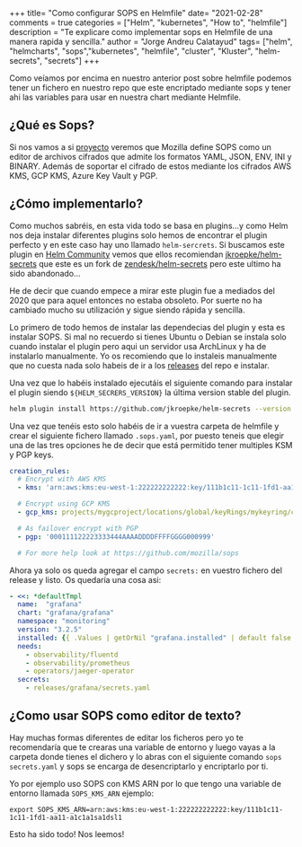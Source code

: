 +++
title= "Como configurar SOPS en Helmfile"
date= "2021-02-28"
comments = true
categories = ["Helm", "kubernetes", "How to", "helmfile"]
description = "Te explicare como implementar sops en Helmfile de una manera rapida y sencilla."
author = "Jorge Andreu Calatayud"
tags= ["helm", "helmcharts", "sops","kubernetes", "helmfile", "cluster", "Kluster", "helm-secrets", "secrets"]
+++

Como veíamos por encima en nuestro anterior post sobre helmfile podemos tener un fichero en nuestro repo que este encriptado mediante sops y tener ahi las variables para usar en nuestra chart mediante Helmfile.

## ¿Qué es Sops?
Si nos vamos a si [proyecto](https://github.com/mozilla/sops) veremos que Mozilla define SOPS como un editor de archivos cifrados que admite los formatos YAML, JSON, ENV, INI y BINARY. Además de soportar el cifrado de estos mediante los cifrados AWS KMS, GCP KMS, Azure Key Vault y PGP. 

## ¿Cómo implementarlo?

Como muchos sabréis, en esta vida todo se basa en plugins...y como Helm nos deja instalar diferentes plugins solo hemos de encontrar el plugin perfecto y en este caso hay uno llamado `helm-sercrets`. Si buscamos este plugin en [Helm Community](https://helm.sh/docs/community/related/#helm-plugins) vemos que ellos recomiendan  [jkroepke/helm-secrets](https://github.com/jkroepke/helm-secrets) que este es un fork de [zendesk/helm-secrets](https://github.com/zendesk/helm-secrets) pero este ultimo ha sido abandonado...

He de decir que cuando empece a mirar este plugin fue a mediados del 2020 que para aquel entonces no estaba obsoleto. Por suerte no ha cambiado mucho su utilización y sigue siendo rápida y sencilla.

Lo primero de todo hemos de instalar las dependecias del plugin y esta es instalar SOPS. Si mal no recuerdo si tienes Ubuntu o Debian se instala solo cuando instalar el plugin pero aqui un servidor usa ArchLinux y ha de instalarlo manualmente. Yo os recomiendo que lo instaleis manualmente que no cuesta nada solo habeis de ir a los [releases](https://github.com/mozilla/sops/releases) del repo e instalar.

Una vez que lo habéis instalado ejecutáis el siguiente comando para instalar el plugin siendo `${HELM_SECRERS_VERSION}` la última version stable del plugin.
```bash
helm plugin install https://github.com/jkroepke/helm-secrets --version ${HELM_SECRERS_VERSION}
```

Una vez que tenéis esto solo habéis de ir a vuestra carpeta de helmfile y crear el siguiente fichero llamado `.sops.yaml`, por puesto teneis que elegir una de las tres opciones he de decir que está permitido tener multiples KSM y PGP keys.

```yaml
creation_rules:
  # Encrypt with AWS KMS
  - kms: 'arn:aws:kms:eu-west-1:222222222222:key/111b1c11-1c11-1fd1-aa11-a1c1a1sa1dsl1'

  # Encrypt using GCP KMS
  - gcp_kms: projects/mygcproject/locations/global/keyRings/mykeyring/cryptoKeys/thekey

  # As failover encrypt with PGP
  - pgp: '000111122223333444AAAADDDDFFFFGGGG000999'

  # For more help look at https://github.com/mozilla/sops
```

Ahora ya solo os queda agregar el campo `secrets:` en vuestro fichero del release y listo. Os quedaría una cosa asi:

```yaml
- <<: *defaultTmpl
  name:  "grafana"
  chart: "grafana/grafana"
  namespace: "monitoring"
  version: "3.2.5"
  installed: {{ .Values | getOrNil "grafana.installed" | default false }}
  needs: 
    - observability/fluentd
    - observability/prometheus
    - operators/jaeger-operator
  secrets:
    - releases/grafana/secrets.yaml
```

## ¿Como usar SOPS como editor de texto?
Hay muchas formas diferentes de editar los ficheros pero yo te recomendaría que te crearas una variable de entorno y luego vayas a la carpeta donde tienes el dichero y lo abras con el siguiente comando `sops secrets.yaml` y sops se encarga de desencriptarlo y encriptarlo por ti.

Yo por ejemplo uso SOPS con KMS ARN por lo que tengo una variable de entorno llamada `SOPS_KMS_ARN` ejemplo:

```
export SOPS_KMS_ARN=arn:aws:kms:eu-west-1:222222222222:key/111b1c11-1c11-1fd1-aa11-a1c1a1sa1dsl1
``` 


Esto ha sido todo! Nos leemos!